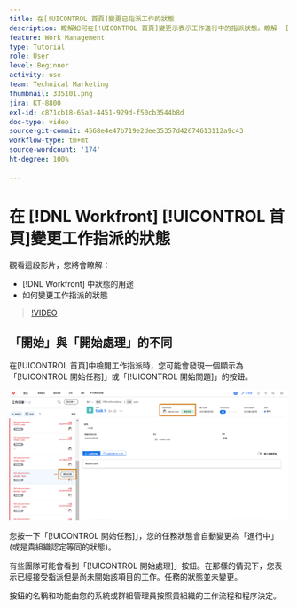 ```yaml
---
title: 在[!UICONTROL 首頁]變更已指派工作的狀態
description: 瞭解如何在[!UICONTROL 首頁]變更示表示工作進行中的指派狀態。瞭解  [!DNL  Workfront] 中狀態的重要性。
feature: Work Management
type: Tutorial
role: User
level: Beginner
activity: use
team: Technical Marketing
thumbnail: 335101.png
jira: KT-8800
exl-id: c871cb18-65a3-4451-929d-f50cb3544b8d
doc-type: video
source-git-commit: 4568e4e47b719e2dee35357d42674613112a9c43
workflow-type: tm+mt
source-wordcount: '174'
ht-degree: 100%

---
```


# 在 [!DNL Workfront] [!UICONTROL 首頁]變更工作指派的狀態

觀看這段影片，您將會瞭解：

* [!DNL  Workfront] 中狀態的用途
* 如何變更工作指派的狀態

>[!VIDEO](https://video.tv.adobe.com/v/3443441/?quality=12&learn=on&enablevpops&captions=chi_hant)

## 「開始」與「開始處理」的不同

在[!UICONTROL 首頁]中檢閱工作指派時，您可能會發現一個顯示為「[!UICONTROL 開始任務]」或「[!UICONTROL 開始問題]」的按鈕。

![[!DNL Workfront] [!UICONTROL 首頁] 有按鈕顯示為「[!UICONTROL 開始任務]」。](assets/worker-fundamentals-1.png)

您按一下「[!UICONTROL 開始任務]」，您的任務狀態會自動變更為「進行中」(或是貴組織認定等同的狀態)。

有些團隊可能會看到「[!UICONTROL 開始處理]」按鈕。在那樣的情況下，您表示已經接受指派但是尚未開始該項目的工作。任務的狀態並未變更。

按鈕的名稱和功能由您的系統或群組管理員按照貴組織的工作流程和程序決定。

<!--
learn more URLs
-->
